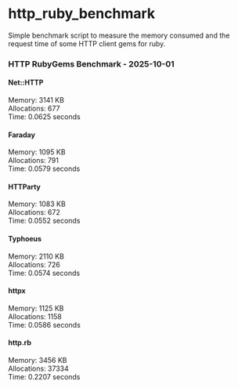# http_ruby_benchmark

Simple benchmark script to measure the memory consumed and the request time of some HTTP client gems for ruby.

<!-- benchmark-results -->

### HTTP RubyGems Benchmark - 2025-10-01
#### Net::HTTP
Memory: 3141 KB <br />Allocations: 677 <br />Time: 0.0625 seconds 
#### Faraday
Memory: 1095 KB <br />Allocations: 791 <br />Time: 0.0579 seconds 
#### HTTParty
Memory: 1083 KB <br />Allocations: 672 <br />Time: 0.0552 seconds 
#### Typhoeus
Memory: 2110 KB <br />Allocations: 726 <br />Time: 0.0574 seconds 
#### httpx
Memory: 1125 KB <br />Allocations: 1158 <br />Time: 0.0586 seconds 
#### http.rb
Memory: 3456 KB <br />Allocations: 37334 <br />Time: 0.2207 seconds 
